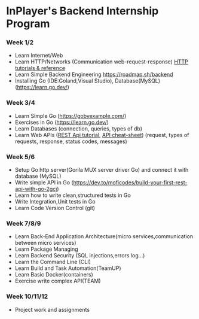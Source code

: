 # InPlayer's Backend Internship Program

### Week 1/2
- Learn Internet/Web
- Learn HTTP/Networks (Communication web-request-response) [HTTP tutorials & reference](https://developer.mozilla.org/en-US/docs/Web/HTTP)
- Learn Simple Backend Engineering https://roadmap.sh/backend
- Installing Go (IDE:Goland,Visual Studio), Database(MySQL) (https://learn.go.dev/)
### Week 3/4
- Learn Simple Go (https://gobyexample.com/)
- Exercises in Go (https://learn.go.dev/)
- Learn Databases (connection, queries, types of db)
- Learn Web APIs ([REST Api tutorial](https://www.restapitutorial.com/resources.html), [API cheat-sheet](https://github.com/RestCheatSheet/api-cheat-sheet#api-design-cheat-sheet)) 
 (request, types of requests, response, status codes, messages) 
### Week 5/6
- Setup Go http server(Gorila MUX server driver Go) and connect it with database (MySQL)
- Write simple API in Go (https://dev.to/moficodes/build-your-first-rest-api-with-go-2gcj)
- Learn how to write clean,structured tests in Go
- Write Integration,Unit tests in Go
- Learn Code Version Control (git)

### Week 7/8/9
- Learn Back-End Application Architecture(micro services,communication between micro services)
- Learn Package Managing
- Learn Backend Security (SQL injections,errors log...)
- Learn the Command Line (CLI)
- Learn Build and Task Automation(TeamUP)
- Learn Basic Docker(containers)
- Exercise write complex API(TEAM)

### Week 10/11/12
- Project work and assignments
